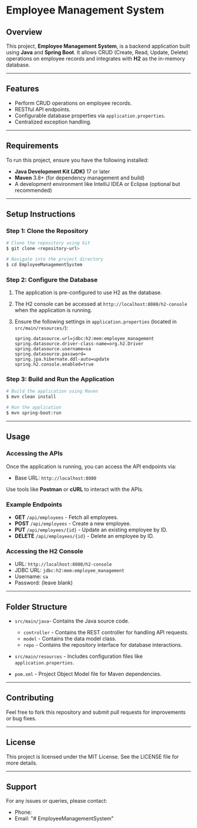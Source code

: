 # Employee Management System

## Overview

This project, **Employee Management System**, is a backend application built using **Java** and **Spring Boot**. It allows CRUD (Create, Read, Update, Delete) operations on employee records and integrates with **H2** as the in-memory database.

---

## Features

* Perform CRUD operations on employee records.
* RESTful API endpoints.
* Configurable database properties via `application.properties`.
* Centralized exception handling.

---

## Requirements

To run this project, ensure you have the following installed:

* **Java Development Kit (JDK)** 17 or later
* **Maven** 3.8+ (for dependency management and build)
* A development environment like IntelliJ IDEA or Eclipse (optional but recommended)

---

## Setup Instructions

### Step 1: Clone the Repository

```bash
# Clone the repository using Git
$ git clone <repository-url>

# Navigate into the project directory
$ cd EmployeeManagementSystem
```

### Step 2: Configure the Database

1. The application is pre-configured to use H2 as the database.
2. The H2 console can be accessed at `http://localhost:8080/h2-console` when the application is running.
3. Ensure the following settings in `application.properties` (located in `src/main/resources/`):

   ```properties
   spring.datasource.url=jdbc:h2:mem:employee_management
   spring.datasource.driver-class-name=org.h2.Driver
   spring.datasource.username=sa
   spring.datasource.password=
   spring.jpa.hibernate.ddl-auto=update
   spring.h2.console.enabled=true
   ```

### Step 3: Build and Run the Application

```bash
# Build the application using Maven
$ mvn clean install

# Run the application
$ mvn spring-boot:run
```

---

## Usage

### Accessing the APIs

Once the application is running, you can access the API endpoints via:

* Base URL: `http://localhost:8080`

Use tools like **Postman** or **cURL** to interact with the APIs.

### Example Endpoints

* **GET** `/api/employees` - Fetch all employees.
* **POST** `/api/employees` - Create a new employee.
* **PUT** `/api/employees/{id}` - Update an existing employee by ID.
* **DELETE** `/api/employees/{id}` - Delete an employee by ID.

### Accessing the H2 Console

* URL: `http://localhost:8080/h2-console`
* JDBC URL: `jdbc:h2:mem:employee_management`
* Username: `sa`
* Password: (leave blank)

---

## Folder Structure

* `src/main/java`- Contains the Java source code.

  * `controller` - Contains the REST controller for handling API requests.
  * `model` - Contains the data model class.
  * `repo` - Contains the repository interface for database interactions.
* `src/main/resources` - Includes configuration files like `application.properties`.
* `pom.xml` - Project Object Model file for Maven dependencies.

---

## Contributing

Feel free to fork this repository and submit pull requests for improvements or bug fixes.

---

## License

This project is licensed under the MIT License. See the LICENSE file for more details.

---

## Support

For any issues or queries, please contact:

* Phone: 
* Email: 
"# EmployeeManagementSystem" 
